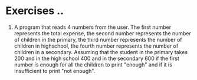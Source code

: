 # Exercises ..

1. A program that reads 4 numbers from the user. The first number represents the total expense, the second number represents the number of children in the primary, the third number represents the number of children in highschool, the fourth number represents the number of children in a secondary. Assuming that the student in the primary  takes 200 and in the high school 400 and in the secondary 600 if the first number is enough for all the children to print "enough" and if it is insufficient to print "not enough".